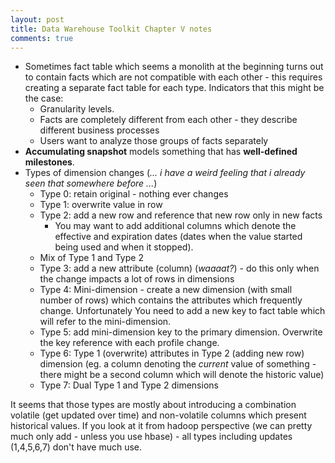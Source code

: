 ```yaml
---
layout: post
title: Data Warehouse Toolkit Chapter V notes
comments: true
---
```


* Sometimes fact table which seems a monolith at the beginning turns out to contain facts which are not compatible with each other - this requires creating a separate fact table for each type. Indicators that this might be the case:
  * Granularity levels.
  * Facts are completely different from each other - they describe different business processes
  * Users want to analyze those groups of facts separately
* **Accumulating snapshot** models something that has **well-defined milestones**.
* Types of dimension changes (_... i have a weird feeling that i already seen that somewhere before ..._)
  * Type 0: retain original - nothing ever changes
  * Type 1: overwrite value in row
  * Type 2: add a new row and reference that new row only in new facts
    * You may want to add additional columns which denote the effective and expiration dates (dates when the value started being used and when it stopped). 
  * Mix of Type 1 and Type 2
  * Type 3: add a new attribute (column) (_waaaat?_) - do this only when the change impacts a lot of rows in dimensions
  * Type 4: Mini-dimension - create a new dimension (with small number of rows) which contains the attributes which frequently change. Unfortunately You need to add a new key to fact table which will refer to the mini-dimension.
  * Type 5: add mini-dimension key to the primary dimension. Overwrite the key reference with each profile change.
  * Type 6: Type 1 (overwrite) attributes in Type 2 (adding new row) dimension (eg. a column denoting the _current_ value of something - there might be a second column which will denote the historic value)
  * Type 7: Dual Type 1 and Type 2 dimensions

It seems that those types are mostly about introducing a combination volatile (get updated over time) and non-volatile columns which present historical values. If you look at it from hadoop perspective (we can pretty much only add - unless you use hbase) - all types including updates (1,4,5,6,7) don't have much use. 
